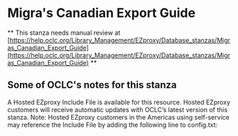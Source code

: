 # Migra's Canadian Export Guide
** This stanza needs manual review at [https://help.oclc.org/Library_Management/EZproxy/Database_stanzas/Migras_Canadian_Export_Guide](https://help.oclc.org/Library_Management/EZproxy/Database_stanzas/Migras_Canadian_Export_Guide) **

## Some of OCLC's notes for this stanza

A Hosted EZproxy Include File is available for this resource. Hosted EZproxy customers will receive automatic updates with OCLC&rsquo;s latest version of this stanza. Note: Hosted EZproxy customers in the Americas using self-service may reference the Include File by adding the following line to config.txt:

&nbsp;

&nbsp;
